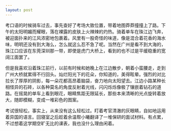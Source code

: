 ```yaml
---
layout: post
---
```


考口语的时候骑车过去，事先查好了考场大致位置，带着地图莽莽撞撞上了路。下午的太阳明媚而耀眼，落在裸露的皮肤上火辣辣的灼热。骑着单车在珠江边飞奔，被迎面扑来的江风浓密地包裹着。风里有一股奇怪的味道，像是混合着花香的海水味，明明还没有到大海么，怎么就这么忍不急了呢。当然在广州是看不到大海的，珠江口应该在东莞深圳那一带，即使是虎门大桥上，看到的也不过是平缓稳重的宽阔江面罢了。

但是我喜欢沿着珠江前行，以前有时候和她晚上在江边散步，朝着小蛮腰走，走到广州大桥就累得不行回头。灿烂阳光下的花朵，你知道的，美得眩晕。强烈的对比拉长了厚厚的阴影，每一朵花都高昂着脑袋，奋力地向太阳望去。江边小路某种长相怪异的石砖，以各种莫名的角度反射着光线，闪闪烁烁像极了镶嵌着钻石的道路。在摇晃的单车上看到眼花，眼睛焦距无限延长，那些本来清晰的光点旋转着放大，随即模糊，变成一堆彩色的图案。

考试很轻松，事实上，从来没有这么轻松过。盯着考官清澈的灰眼睛，自如地运用着异国的语言。回寝室之后趁着余温帮小曦翻译了一堆保研的面试材料。有点累，不过想着这学期空旷无比的课表，我也没什么理由闲着。
